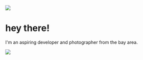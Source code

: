 <img src="https://github.com/anshluu/anshluu/blob/main/Willits-CA-Sunrise-Photo.png?raw=true">

# hey there!
I'm an aspiring developer and photographer from the bay area. 

<img src="https://github.com/anshluu/anshluu/blob/main/CMD-Tools-SS-Anshluu.png?raw=true">


